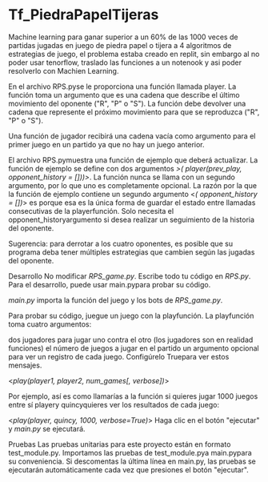 # Tf_PiedraPapelTijeras
Machine learning para ganar superior a un 60% de las 1000 veces de partidas jugadas en juego de piedra papel o tijera a 4 algoritmos de estrategias de juego,
el problema estaba creado en replit, sin embargo al no poder usar tenorflow, traslado las funciones a un notenook y asi poder resolverlo con Machien Learning.

En el archivo RPS.pyse le proporciona una función llamada player. La función toma un argumento que es una cadena que describe el último movimiento del oponente ("R", "P" o "S"). La función debe devolver una cadena que represente el próximo movimiento para que se reproduzca ("R", "P" o "S").

Una función de jugador recibirá una cadena vacía como argumento para el primer juego en un partido ya que no hay un juego anterior.

El archivo RPS.pymuestra una función de ejemplo que deberá actualizar. La función de ejemplo se define con dos argumentos *>( player(prev_play, opponent_history = []))>*. La función nunca se llama con un segundo argumento, por lo que uno es completamente opcional. La razón por la que la función de ejemplo contiene un segundo argumento <*( opponent_history = [])*> es porque esa es la única forma de guardar el estado entre llamadas consecutivas de la playerfunción. Solo necesita el opponent_historyargumento si desea realizar un seguimiento de la historia del oponente.

Sugerencia: para derrotar a los cuatro oponentes, es posible que su programa deba tener múltiples estrategias que cambien según las jugadas del oponente.

Desarrollo
No modificar *RPS_game.py*. Escribe todo tu código en *RPS.py*. Para el desarrollo, puede usar main.pypara probar su código.

*main.py* importa la función del juego y los bots de *RPS_game.py*.

Para probar su código, juegue un juego con la playfunción. La playfunción toma cuatro argumentos:

dos jugadores para jugar uno contra el otro (los jugadores son en realidad funciones)
el número de juegos a jugar en el partido
un argumento opcional para ver un registro de cada juego. Configúrelo Truepara ver estos mensajes.

  <*play(player1, player2, num_games[, verbose])*>

Por ejemplo, así es como llamarías a la función si quieres jugar 1000 juegos entre sí playery quincyquieres ver los resultados de cada juego:

  <*play(player, quincy, 1000, verbose=True)*>
Haga clic en el botón "ejecutar" y *main.py* se ejecutará.

Pruebas
Las pruebas unitarias para este proyecto están en formato test_module.py. Importamos las pruebas de test_module.pya main.pypara su conveniencia. Si descomentas la última línea en main.py, las pruebas se ejecutarán automáticamente cada vez que presiones el botón "ejecutar".
